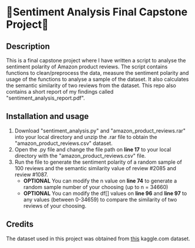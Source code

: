 # 📱Sentiment Analysis Final Capstone Project📱

## Description
This is a final capstone project where I have written a script to analyse the sentiment polarity of Amazon product reviews. The script contains functions to clean/preprocess the data,  measure the sentiment polarity and usage of the functions to analyse a sample of the dataset. It also calculates the semantic similarity of two reviews from the dataset. This repo also contains a short report of my findings called "sentiment_analysis_report.pdf". 

## Installation and usage
1. Download "sentiment_analysis.py" and "amazon_product_reviews.rar" into your local directory and unzip the .rar file to obtain the "amazon_product_reviews.csv" dataset.
2. Open the .py file and change the file path on **line 17** to your local directory with the "amazon_product_reviews.csv" file.
3. Run the file to generate the sentiment polarity of a random sample of 100 reviews and the semantic similarity value of review #2085 and review #1087.
   - **OPTIONAL** You can modify the n value on **line 74** to generate a random sample number of your choosing (up to n = 34660)
   - **OPTIONAL** You can modify the df[] values on **line 96** and **line 97** to any values (between 0-34659) to compare the similarity of two reviews of your choosing.

## Credits
The dataset used in this project was obtained from [this](https://www.kaggle.com/datasets/datafiniti/consumer-reviews-of-amazon-products) kaggle.com dataset. 

